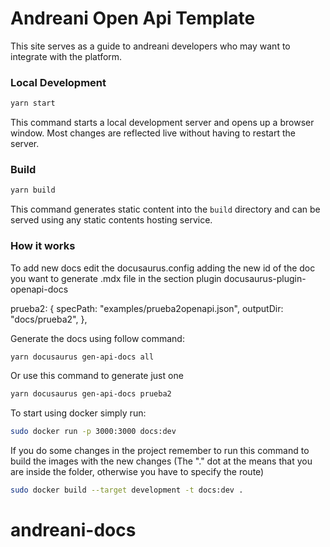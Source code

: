 # Andreani Open Api Template

This site serves as a guide to andreani developers who may want to integrate with the platform.

### Local Development

```bash
yarn start
```

This command starts a local development server and opens up a browser window. Most changes are reflected live without having to restart the server.

### Build

```bash
yarn build
```

This command generates static content into the `build` directory and can be served using any static contents hosting service.


### How it works

To add new docs edit the docusaurus.config adding the new id of the doc you want to generate .mdx file in the section plugin docusaurus-plugin-openapi-docs 

 prueba2: {
            specPath: "examples/prueba2openapi.json",
            outputDir: "docs/prueba2",
          },

Generate the docs using follow command: 
```bash
yarn docusaurus gen-api-docs all 
```
Or use this command to generate just one 

```bash
yarn docusaurus gen-api-docs prueba2
```

To start using docker simply run: 

```bash
sudo docker run -p 3000:3000 docs:dev 
```
If you do some changes in the project remember to run this command to build the images with the new changes (The "." dot at the means that you are inside the folder, otherwise you have to specify the route)

```bash
sudo docker build --target development -t docs:dev .
```



# andreani-docs

